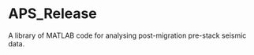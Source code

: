 APS_Release
===========

A library of MATLAB code for analysing post-migration pre-stack seismic data.
